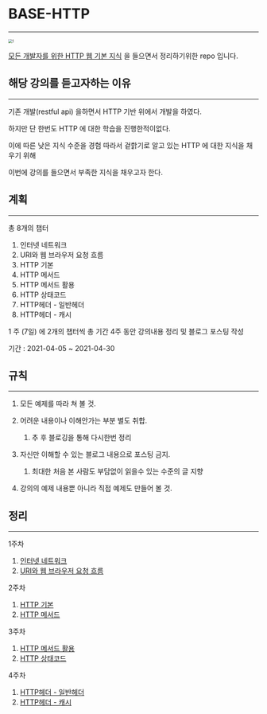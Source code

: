 # BASE-HTTP

----



<img src="https://cdn.inflearn.com/public/files/courses/326277/4df75704-dd5d-403f-be3c-6860251d4326/326277-kor-b.jpg" alt="1" style="zoom: 50%;" />

[모든 개발자를 위한 HTTP 웹 기본 지식](https://www.inflearn.com/course/http-웹-네트워크/dashboard) 을 들으면서 정리하기위한 repo 입니다.



## 해당 강의를 듣고자하는 이유

--------------------------

기존 개발(restful api) 을하면서 HTTP 기반 위에서 개발을 하였다.

하지만 단 한번도 HTTP 에 대한 학습을 진행한적이없다.

이에 따른 낮은 지식 수준을 경험 따라서 겉핡기로 알고 있는 HTTP 에 대한 지식을 채우기 위해

이번에 강의를 들으면서 부족한 지식을 채우고자 한다. 



## 계획

-----

총 8개의 챕터

1. 인터넷 네트워크
2. URI와 웹 브라우저 요청 흐름
3. HTTP 기본
4. HTTP 메서드
5. HTTP 메서드 활용
6. HTTP 상태코드
7. HTTP헤더 - 일반헤더
8. HTTP헤더 - 캐시

1 주 (7일) 에  2개의 챕터씩 총 기간 4주 동안 강의내용 정리 및 블로그 포스팅 작성

 기간 : 2021-04-05 ~ 2021-04-30



## 규칙

---------------------

1. 모든 예제를 따라 쳐 볼 것.
2. 어려운 내용이나 이해안가는 부분 별도 취합.
   1. 추 후 블로깅을 통해 다시한번 정리
3. 자신만 이해할 수 있는 블로그 내용으로 포스팅 금지.
   1. 최대한 처음 본 사람도 부담없이 읽을수 있는 수준의 글 지향

4. 강의의 예제 내용뿐 아니라 직접 예제도 만들어 볼 것.

## 정리

----------------
1주차
1. [인터넷 네트워크](https://github.com/KJJ924/BASE-HTTP/blob/main/src/main/resources/chapter/oneweek/HTTP_%20웹_기본_지식_챕터1.md)  
2. [URI와 웹 브라우저 요청 흐름](https://github.com/KJJ924/BASE-HTTP/blob/main/src/main/resources/chapter/oneweek/HTTP_웹_기본_지식_챕터2.md)

2주차
1. [HTTP 기본](https://github.com/KJJ924/BASE-HTTP/blob/main/src/main/resources/chapter/twoweek/HTTP_웹_기본_지식_챕터3.md)
2. [HTTP 메서드]()

3주차
1. [HTTP 메서드 활용]()
2. [HTTP 상태코드]()

4주차
1. [HTTP헤더 - 일반헤더]()
2. [HTTP헤더 - 캐시]()

